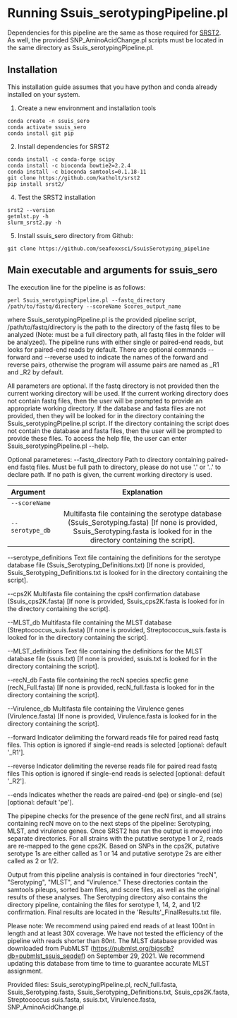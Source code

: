 # Running Ssuis_serotypingPipeline.pl

Dependencies for this pipeline are the same as those required for [SRST2](https://github.com/katholt/srst2). 
As well, the provided SNP_AminoAcidChange.pl scripts must be located in the same directory as Ssuis_serotypingPipeline.pl.

## Installation
This installation guide assumes that you have python and conda already installed on your system.

1. Create a new environment and installation tools
```
conda create -n ssuis_sero
conda activate ssuis_sero
conda install git pip
```

2. Install dependencies for SRST2
```
conda install -c conda-forge scipy
conda install -c bioconda bowtie2=2.2.4
conda install -c bioconda samtools=0.1.18-11
git clone https://github.com/katholt/srst2
pip install srst2/
```

4. Test the SRST2 installation
```
srst2 --version
getmlst.py -h
slurm_srst2.py -h
```

5. Install ssuis_sero directory from Github:
```
git clone https://github.com/seafoxxsci/SsuisSerotyping_pipeline
```

## Main executable and arguments for ssuis_sero
The execution line for the pipeline is as follows:
```
perl Ssuis_serotypingPipeline.pl --fastq_directory /path/to/fastq/directory --scoreName Scores_output_name
```

where Ssuis_serotypingPipeline.pl is the provided pipeline script, /path/to/fastq/directory is the path to the directory of the fastq files to be analyzed (Note: must be a full directory path, all fastq files in the folder will be analyzed). The pipeline runs with either single or paired-end reads, but looks for paired-end reads by default. There are optional commands --forward and --reverse used to indicate the names of the forward and reverse pairs, otherwise the program will assume pairs are named as _R1 and _R2 by default.

All parameters are optional.  If the fastq directory is not provided then the current working directory will be used.  If the current working directory does not contain fastq files, then the user will be prompted to provide an appropriate working directory.  If the database and fasta files are not provided, then they will be looked for in the directory containing the Ssuis_serotypingPipeline.pl script.  If the directory containing the script does not contain the database and fasta files, then the user will be prompted to provide these files.  To access the help file, the user can enter Ssuis_serotypingPipeline.pl --help.

Optional parameteres:
--fastq_directory	Path to directory containing paired-end fastq files. Must be full path to directory, please do not use '.' or '..' to declare path. If no path is given, the current working directory is used.

| Argument | Explanation |
|:-----|:------:|
|`--scoreName`    ||Name of SRST2 results file [optional: default name 'Results']|
|`--serotype_db`  |Multifasta file containing the serotype database (Ssuis_Serotyping.fasta) [If none is provided, Ssuis_Serotyping.fasta is looked for in the directory containing the script].|


--serotype_definitions	Text file containing the definitions for the serotype database file (Ssuis_Serotyping_Definitions.txt) [If none is provided, Ssuis_Serotyping_Definitions.txt is looked for in the directory containing the script].

--cps2K			Multifasta file containing the cpsH confirmation database (Ssuis_cps2K.fasta) [If none is provided, Ssuis_cps2K.fasta is looked for in the directory containing the script].

--MLST_db		Multifasta file containing the MLST database (Streptococcus_suis.fasta) [If none is provided, Streptococcus_suis.fasta is looked for in the directory containing the script].

--MLST_definitions	Text file containing the definitions for the MLST database file (ssuis.txt) [If none is provided, ssuis.txt is looked for in the directory containing the script].

--recN_db		Fasta file containing the recN species specfic gene (recN_Full.fasta) [If none is provided, recN_full.fasta is looked for in the directory containing the script].

--Virulence_db		Multifasta file containing the Virulence genes (Virulence.fasta) [If none is provided, Virulence.fasta is looked for in the directory containing the script].

--forward		Indicator delimiting the forward reads file for paired read fastq files. This option is ignored if single-end reads is selected [optional: default '_R1'].

--reverse		Indicator delimiting the reverse reads file for paired read fastq files This option is ignored if single-end reads is selected [optional: default '_R2'].

--ends			Indicates whether the reads are paired-end (pe) or single-end (se) [optional: default 'pe'].

The pipepine checks for the presence of the gene recN first, and all strains containing recN move on to the next steps of the pipeline: Serotyping, MLST, and virulence genes. Once SRST2 has run the output is moved into separate directories.  For all strains with the putative serotype 1 or 2, reads are re-mapped to the gene cps2K.  Based on SNPs in the cps2K, putative serotype 1s are either called as 1 or 14 and putative serotype 2s are either called as 2 or 1/2. 

Output from this pipeline analysis is contained in four directories “recN”, "Serotyping", "MLST", and "Virulence." These directories contain the samtools pileups, sorted bam files, and score files, as well as the original results of these analyses.  The Serotyping directory also contains the directory pipeline, containing the files for serotype 1, 14, 2, and 1/2 confirmation.  Final results are located in the 'Results'_FinalResults.txt file.

Please note: We recommend using paired end reads of at least 100nt in length and at least 30X coverage. We have not tested the efficiency of the pipeline with reads shorter than 80nt.
The MLST database provided was downloaded from PubMLST (https://pubmlst.org/bigsdb?db=pubmlst_ssuis_seqdef) on September 29, 2021.  We recommend updating this database from time to time to guarantee accurate MLST assignment.

Provided files: Ssuis_serotypingPipeline.pl, recN_full.fasta, Ssuis_Serotyping.fasta, Ssuis_Serotyping_Definitions.txt, Ssuis_cps2K.fasta, Streptococcus suis.fasta, ssuis.txt, Virulence.fasta, SNP_AminoAcidChange.pl
